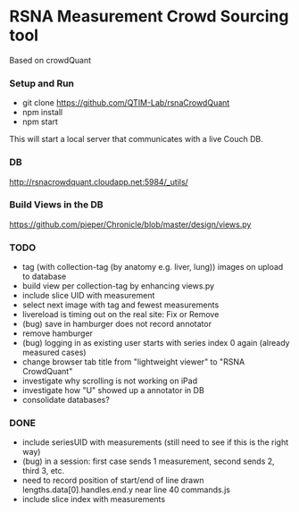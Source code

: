 # RSNA Measurement Crowd Sourcing tool
Based on crowdQuant


### Setup and Run
- git clone https://github.com/QTIM-Lab/rsnaCrowdQuant
- npm install
- npm start

This will start a local server that communicates with a live Couch DB. 

### DB 
http://rsnacrowdquant.cloudapp.net:5984/_utils/

### Build Views in the DB
https://github.com/pieper/Chronicle/blob/master/design/views.py



### TODO

- tag (with collection-tag (by anatomy e.g. liver, lung)) images on upload to database
- build view per collection-tag
    by enhancing views.py
- include slice UID with measurement
- select next image with tag and fewest measurements
- livereload is timing out on the real site: Fix or Remove
- (bug) save in hamburger does not record annotator 
- remove hamburger
- (bug) logging in as existing user starts with series index 0 again (already measured cases)
- change browser tab title from "lightweight viewer" to "RSNA CrowdQuant"
- investigate why scrolling is not working on iPad
- investigate how "U" showed up a annotator in DB
- consolidate databases? 

### DONE
- include seriesUID with measurements (still need to see if this is the right way)
- (bug) in a session: first case sends 1 measurement, second sends 2, third 3, etc.
- need to record position of start/end of line drawn lengths.data[0].handles.end.y near line 40 commands.js
- include slice index with measurements
